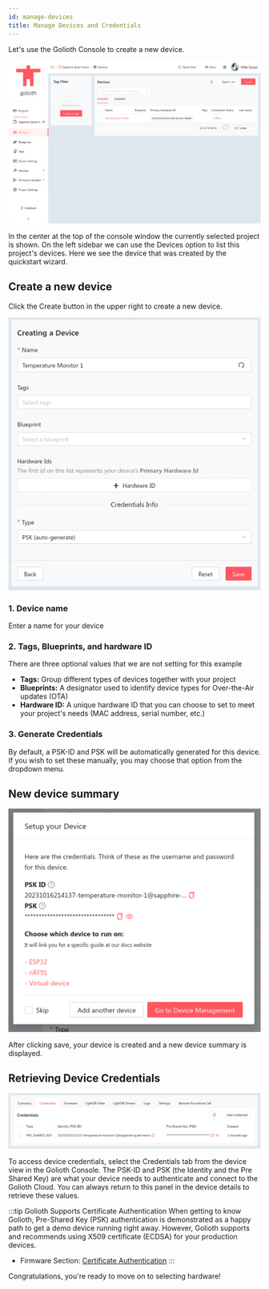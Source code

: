 ```yaml
---
id: manage-devices
title: Manage Devices and Credentials
---
```


Let's use the Golioth Console to create a new device.

![Golioth Console device view](../assets/gettingstarted-console-devices.png)

In the center at the top of the console window the currently selected project is
shown. On the left sidebar we can use the Devices option to list this project's
devices. Here we see the device that was created by the quickstart wizard.

## Create a new device

Click the Create button in the upper right to create a new device.

![Dialog for creating new devices](../assets/gettingstarted-console-createdevice.png)

### 1. Device name

Enter a name for your device

### 2. Tags, Blueprints, and hardware ID

There are three optional values that we are not setting for this example

* **Tags:** Group different types of devices together with your project
* **Blueprints:** A designator used to identify device types for Over-the-Air
  updates (OTA)
* **Hardware ID:** A unique hardware ID that you can choose to set to meet your
  project's needs (MAC address, serial number, etc.)

### 3. Generate Credentials

By default, a PSK-ID and PSK will be automatically generated for this device.
If you wish to set these manually, you may choose that option from the dropdown
menu.

## New device summary

![New device summary window](../assets/gettingstarted-console-createdevice-confirmation.png)

After clicking save, your device is created and a new device summary is displayed.

## Retrieving Device Credentials

![Device details now includes device credentials](../assets/gettingstarted-console-deviceview-credentialspanel.png)

To access device credentials, select the Credentials tab from the device view
in the Golioth Console. The PSK-ID and PSK (the Identity and the Pre Shared
Key) are what your device needs to authenticate and connect to the Golioth
Cloud. You can always return to this panel in the device details to retrieve
these values.

:::tip Golioth Supports Certificate Authentication
When getting to know Golioth, Pre-Shared Key (PSK) authentication is
demonstrated as a happy path to get a demo device running right away. However,
Golioth supports and recommends using X509 certificate (ECDSA) for your
production devices.

<!-- Use full URL here because this page gets imported to the Developer Training
repo and we want the URL to work over there too -->
* Firmware Section: [Certificate
  Authentication](https://docs.golioth.io/firmware/golioth-firmware-sdk/authentication/certificate-auth)
:::

Congratulations, you're ready to move on to selecting hardware!
